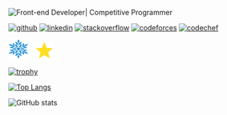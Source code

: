 
![Front-end Developer| Competitive Programmer](https://scontent.fdac3-1.fna.fbcdn.net/v/t39.30808-6/297700750_171160712148970_5400014951062799321_n.jpg?_nc_cat=101&ccb=1-7&_nc_sid=e3f864&_nc_eui2=AeHDbEBXgbFS4U7aOr3U_XLO5IOL3JjXewbkg4vcmNd7BsctTay-52sGiIn6_Gju1UhfRaOpI8Z8W6VvuRJNsCqU&_nc_ohc=BQI5nCQv1j4AX8yW5Xg&_nc_zt=23&_nc_ht=scontent.fdac3-1.fna&oh=00_AT-ATCbGz3udwMtE-s1SYnjP12MKfh3IRrITbX47NsdaXw&oe=62F59E91)




[<img src='https://cdn.jsdelivr.net/npm/simple-icons@3.0.1/icons/github.svg' alt='github' height='40'>](https://github.com/SaminaChowdhury)  [<img src='https://cdn.jsdelivr.net/npm/simple-icons@3.0.1/icons/linkedin.svg' alt='linkedin' height='40'>](https://www.linkedin.com/in/www.linkedin.com/in/samina-chowdhury-57355023a/)  [<img src='https://cdn.jsdelivr.net/npm/simple-icons@3.0.1/icons/stackoverflow.svg' alt='stackoverflow' height='40'>](https://stackoverflow.com/users/https://stackoverflow.com/users/19112293/samina-c)  [<img src='https://cdn.jsdelivr.net/npm/simple-icons@3.0.1/icons/codeforces.svg' alt='codeforces' height='40'>](https://codeforces.com/profile/Sloan-SaminaC)  [<img src='https://cdn.jsdelivr.net/npm/simple-icons@3.0.1/icons/codechef.svg' alt='codechef' height='40'>](https://www.codechef.com/users/seraphic24)  

<a href='https://archiveprogram.github.com/'><img src='https://raw.githubusercontent.com/acervenky/animated-github-badges/master/assets/acbadge.gif' width='40' height='40'></a> <a href='https://stars.github.com/'><img src='https://raw.githubusercontent.com/acervenky/animated-github-badges/master/assets/starbadge.gif' width='35' height='35'></a> 

[![trophy](https://github-profile-trophy.vercel.app/?username=SaminaChowdhury)](https://github.com/ryo-ma/github-profile-trophy)

[![Top Langs](https://github-readme-stats.vercel.app/api/top-langs/?username=SaminaChowdhury)](https://github.com/anuraghazra/github-readme-stats)

![GitHub stats](https://github-readme-stats.vercel.app/api?username=SaminaChowdhury&show_icons=true)  

